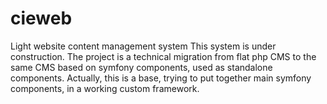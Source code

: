 # cieweb
Light website content management system
This system is under construction. The project is a technical migration from flat php CMS to the same CMS based on symfony components, used as standalone components.
Actually, this is a base, trying to put together main symfony components, in a working custom framework.
